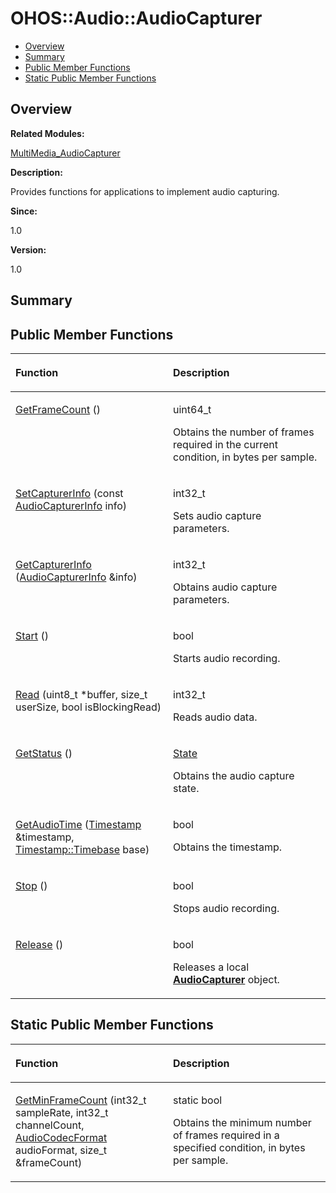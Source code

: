 # OHOS::Audio::AudioCapturer<a name="EN-US_TOPIC_0000001054718137"></a>

-   [Overview](#section384295052165635)
-   [Summary](#section1434045264165635)
-   [Public Member Functions](#pub-methods)
-   [Static Public Member Functions](#pub-static-methods)

## **Overview**<a name="section384295052165635"></a>

**Related Modules:**

[MultiMedia\_AudioCapturer](multimedia_audiocapturer.md)

**Description:**

Provides functions for applications to implement audio capturing. 

**Since:**

1.0

**Version:**

1.0

## **Summary**<a name="section1434045264165635"></a>

## Public Member Functions<a name="pub-methods"></a>

<a name="table701012798165635"></a>
<table><thead align="left"><tr id="row1258505174165635"><th class="cellrowborder" valign="top" width="50%" id="mcps1.1.3.1.1"><p id="p629153874165635"><a name="p629153874165635"></a><a name="p629153874165635"></a>Function</p>
</th>
<th class="cellrowborder" valign="top" width="50%" id="mcps1.1.3.1.2"><p id="p579928693165635"><a name="p579928693165635"></a><a name="p579928693165635"></a>Description</p>
</th>
</tr>
</thead>
<tbody><tr id="row809340769165635"><td class="cellrowborder" valign="top" width="50%" headers="mcps1.1.3.1.1 "><p id="p624639778165635"><a name="p624639778165635"></a><a name="p624639778165635"></a><a href="multimedia_audiocapturer.md#gaf603a793bb5e97f000b11f57fa944ce1">GetFrameCount</a> ()</p>
</td>
<td class="cellrowborder" valign="top" width="50%" headers="mcps1.1.3.1.2 "><p id="p1605022178165635"><a name="p1605022178165635"></a><a name="p1605022178165635"></a>uint64_t </p>
<p id="p333151772165635"><a name="p333151772165635"></a><a name="p333151772165635"></a>Obtains the number of frames required in the current condition, in bytes per sample. </p>
</td>
</tr>
<tr id="row1553215971165635"><td class="cellrowborder" valign="top" width="50%" headers="mcps1.1.3.1.1 "><p id="p638787331165635"><a name="p638787331165635"></a><a name="p638787331165635"></a><a href="multimedia_audiocapturer.md#gae2cf055c840ece71e22cb64c98c68a19">SetCapturerInfo</a> (const <a href="ohos-audio-audiocapturerinfo.md">AudioCapturerInfo</a> info)</p>
</td>
<td class="cellrowborder" valign="top" width="50%" headers="mcps1.1.3.1.2 "><p id="p1489282351165635"><a name="p1489282351165635"></a><a name="p1489282351165635"></a>int32_t </p>
<p id="p1192178229165635"><a name="p1192178229165635"></a><a name="p1192178229165635"></a>Sets audio capture parameters. </p>
</td>
</tr>
<tr id="row591522420165635"><td class="cellrowborder" valign="top" width="50%" headers="mcps1.1.3.1.1 "><p id="p2044286318165635"><a name="p2044286318165635"></a><a name="p2044286318165635"></a><a href="multimedia_audiocapturer.md#ga3921932035bfa99f7e7d8d0241344fca">GetCapturerInfo</a> (<a href="ohos-audio-audiocapturerinfo.md">AudioCapturerInfo</a> &amp;info)</p>
</td>
<td class="cellrowborder" valign="top" width="50%" headers="mcps1.1.3.1.2 "><p id="p640242950165635"><a name="p640242950165635"></a><a name="p640242950165635"></a>int32_t </p>
<p id="p2028952570165635"><a name="p2028952570165635"></a><a name="p2028952570165635"></a>Obtains audio capture parameters. </p>
</td>
</tr>
<tr id="row977235911165635"><td class="cellrowborder" valign="top" width="50%" headers="mcps1.1.3.1.1 "><p id="p2083665301165635"><a name="p2083665301165635"></a><a name="p2083665301165635"></a><a href="multimedia_audiocapturer.md#gac3391374f9a180d84aa5bd19236743a1">Start</a> ()</p>
</td>
<td class="cellrowborder" valign="top" width="50%" headers="mcps1.1.3.1.2 "><p id="p442955105165635"><a name="p442955105165635"></a><a name="p442955105165635"></a>bool </p>
<p id="p2101943382165635"><a name="p2101943382165635"></a><a name="p2101943382165635"></a>Starts audio recording. </p>
</td>
</tr>
<tr id="row1897488001165635"><td class="cellrowborder" valign="top" width="50%" headers="mcps1.1.3.1.1 "><p id="p2098012039165635"><a name="p2098012039165635"></a><a name="p2098012039165635"></a><a href="multimedia_audiocapturer.md#ga75bccf0f21f7d9adc5e580f40abfc7d2">Read</a> (uint8_t *buffer, size_t userSize, bool isBlockingRead)</p>
</td>
<td class="cellrowborder" valign="top" width="50%" headers="mcps1.1.3.1.2 "><p id="p57629727165635"><a name="p57629727165635"></a><a name="p57629727165635"></a>int32_t </p>
<p id="p350854479165635"><a name="p350854479165635"></a><a name="p350854479165635"></a>Reads audio data. </p>
</td>
</tr>
<tr id="row1347187717165635"><td class="cellrowborder" valign="top" width="50%" headers="mcps1.1.3.1.1 "><p id="p1584835253165635"><a name="p1584835253165635"></a><a name="p1584835253165635"></a><a href="multimedia_audiocapturer.md#gaf022f9b98b1776799e86b689f7544a5e">GetStatus</a> ()</p>
</td>
<td class="cellrowborder" valign="top" width="50%" headers="mcps1.1.3.1.2 "><p id="p786744679165635"><a name="p786744679165635"></a><a name="p786744679165635"></a><a href="multimedia_audiocapturer.md#ga3d8d6798a2346e57e241d16da673d508">State</a> </p>
<p id="p2100787402165635"><a name="p2100787402165635"></a><a name="p2100787402165635"></a>Obtains the audio capture state. </p>
</td>
</tr>
<tr id="row432841205165635"><td class="cellrowborder" valign="top" width="50%" headers="mcps1.1.3.1.1 "><p id="p685475113165635"><a name="p685475113165635"></a><a name="p685475113165635"></a><a href="multimedia_audiocapturer.md#gae24a95aeba747852373ef408bb9bab12">GetAudioTime</a> (<a href="ohos-audio-timestamp.md">Timestamp</a> &amp;timestamp, <a href="multimedia_audiocapturer.md#gacdafb362a7da91799fa96163bca2a619">Timestamp::Timebase</a> base)</p>
</td>
<td class="cellrowborder" valign="top" width="50%" headers="mcps1.1.3.1.2 "><p id="p1958660624165635"><a name="p1958660624165635"></a><a name="p1958660624165635"></a>bool </p>
<p id="p489674517165635"><a name="p489674517165635"></a><a name="p489674517165635"></a>Obtains the timestamp. </p>
</td>
</tr>
<tr id="row1017949005165635"><td class="cellrowborder" valign="top" width="50%" headers="mcps1.1.3.1.1 "><p id="p335589234165635"><a name="p335589234165635"></a><a name="p335589234165635"></a><a href="multimedia_audiocapturer.md#ga498a8a4d0a2c09418944eab7728bdc7b">Stop</a> ()</p>
</td>
<td class="cellrowborder" valign="top" width="50%" headers="mcps1.1.3.1.2 "><p id="p1528635623165635"><a name="p1528635623165635"></a><a name="p1528635623165635"></a>bool </p>
<p id="p2092368062165635"><a name="p2092368062165635"></a><a name="p2092368062165635"></a>Stops audio recording. </p>
</td>
</tr>
<tr id="row1721729157165635"><td class="cellrowborder" valign="top" width="50%" headers="mcps1.1.3.1.1 "><p id="p1626336691165635"><a name="p1626336691165635"></a><a name="p1626336691165635"></a><a href="multimedia_audiocapturer.md#gad68b60d6ca82d096cbfa0f4205f2ae9e">Release</a> ()</p>
</td>
<td class="cellrowborder" valign="top" width="50%" headers="mcps1.1.3.1.2 "><p id="p1472837572165635"><a name="p1472837572165635"></a><a name="p1472837572165635"></a>bool </p>
<p id="p1653375213165635"><a name="p1653375213165635"></a><a name="p1653375213165635"></a>Releases a local <strong id="b486981149165635"><a name="b486981149165635"></a><a name="b486981149165635"></a><a href="ohos-audio-audiocapturer.md">AudioCapturer</a></strong> object. </p>
</td>
</tr>
</tbody>
</table>

## Static Public Member Functions<a name="pub-static-methods"></a>

<a name="table493928781165635"></a>
<table><thead align="left"><tr id="row455855702165635"><th class="cellrowborder" valign="top" width="50%" id="mcps1.1.3.1.1"><p id="p2037699556165635"><a name="p2037699556165635"></a><a name="p2037699556165635"></a>Function</p>
</th>
<th class="cellrowborder" valign="top" width="50%" id="mcps1.1.3.1.2"><p id="p1461144362165635"><a name="p1461144362165635"></a><a name="p1461144362165635"></a>Description</p>
</th>
</tr>
</thead>
<tbody><tr id="row747010397165635"><td class="cellrowborder" valign="top" width="50%" headers="mcps1.1.3.1.1 "><p id="p1398472102165635"><a name="p1398472102165635"></a><a name="p1398472102165635"></a><a href="multimedia_audiocapturer.md#gac3f12dec86f94438758ba1a6ff6ed7da">GetMinFrameCount</a> (int32_t sampleRate, int32_t channelCount, <a href="multimedia_mediacommon.md#gaa4ea6f314644ed287e0704be26c768b7">AudioCodecFormat</a> audioFormat, size_t &amp;frameCount)</p>
</td>
<td class="cellrowborder" valign="top" width="50%" headers="mcps1.1.3.1.2 "><p id="p966348756165635"><a name="p966348756165635"></a><a name="p966348756165635"></a>static bool </p>
<p id="p402468931165635"><a name="p402468931165635"></a><a name="p402468931165635"></a>Obtains the minimum number of frames required in a specified condition, in bytes per sample. </p>
</td>
</tr>
</tbody>
</table>

